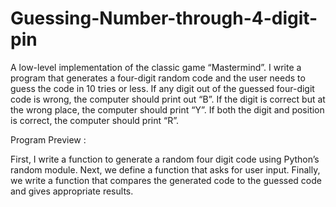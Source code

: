 # Guessing-Number-through-4-digit-pin

A low-level implementation of the classic game “Mastermind”.
I write a program that generates a four-digit random code and the user needs to guess the code in 10 tries or less. 
If any digit out of the guessed four-digit code is wrong, the computer should print out “B”.
If the digit is correct but at the wrong place, the computer should print “Y”.
If both the digit and position is correct, the computer should print “R”. 

Program Preview : 

First, I write a function to generate a random four digit code using Python’s random module. Next, we define a function that asks for user input. Finally, we write a function that compares the generated code to the guessed code and gives appropriate results.

  
